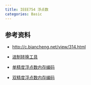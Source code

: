 ```yaml
---
title: IEEE754 浮点数
categories: Basic
---
```


## 参考资料

* <http://c.biancheng.net/view/314.html>

* [进制转换工具](https://tool.oschina.net/hexconvert/)

* [单精度浮点数内存编码](https://www.h-schmidt.net/FloatConverter/IEEE754.html)
* [双精度浮点数内存编码](http://www.binaryconvert.com/convert_double.html)
